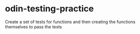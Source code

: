 # odin-testing-practice
Create a set of tests for functions and then creating the functions themselves to pass the tests